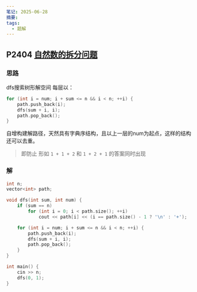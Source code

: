 ```yaml
---
笔记: 2025-06-28
摘要: 
tags:
  - 题解
---
```

## P2404 [自然数的拆分问题](https://www.luogu.com.cn/problem/P2404)
### 思路
dfs搜索树形解空间
每层以：
```cpp
for (int i = num; i + sum <= n && i < n; ++i) {
	path.push_back(i);
	dfs(sum + i, i);
	path.pop_back();
}
```
自增构建解路径，天然具有字典序结构，且以上一层的num为起点，这样的结构还可以去重。
> 即防止 形如 `1 + 1 + 2` 和 `1 + 2 + 1` 的答案同时出现
### 解
```cpp
int n;
vector<int> path;

void dfs(int sum, int num) {
    if (sum == n)
        for (int i = 0; i < path.size(); ++i) 
            cout << path[i] << (i == path.size() - 1 ? '\n' : '+');

    for (int i = num; i + sum <= n && i < n; ++i) {
        path.push_back(i);
        dfs(sum + i, i);
        path.pop_back();
    }
}

int main() {
    cin >> n;
    dfs(0, 1);
}
```